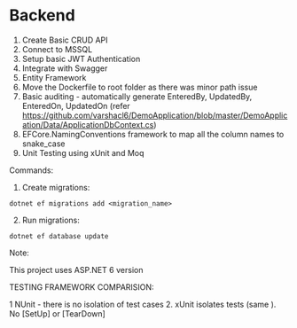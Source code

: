 # Backend
1. Create Basic CRUD API
2. Connect to MSSQL 
3. Setup basic JWT Authentication
4. Integrate with Swagger
5. Entity Framework
6. Move the Dockerfile to root folder as there was minor path issue
7. Basic auditing - automatically generate EnteredBy, UpdatedBy, EnteredOn, UpdatedOn (refer https://github.com/varshacl6/DemoApplication/blob/master/DemoApplication/Data/ApplicationDbContext.cs)
8. EFCore.NamingConventions framework to map all the column names to snake_case
9. Unit Testing using xUnit and Moq

Commands:

1. Create migrations:

```dotnet ef migrations add <migration_name>```

2. Run migrations:

```dotnet ef database update```


Note:

This project uses ASP.NET 6 version


TESTING FRAMEWORK COMPARISION:

1 NUnit - there is no isolation of test cases 
2. xUnit isolates tests (same ). No [SetUp] or [TearDown]
